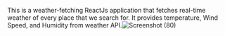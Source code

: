 This is a weather-fetching ReactJs application that fetches real-time weather of every place that we search for. It provides temperature, Wind Speed,
and Humidity from weather API.![Screenshot (80)](https://github.com/MansiSinghP/weather-app/assets/72659754/2e7956b9-8cbf-4367-963d-00da148d8cad)
